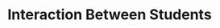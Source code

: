 ---
layout: tags
title: "Interaction Between Students"
tags: "Interaction Between Students"
header: ibs-image
---